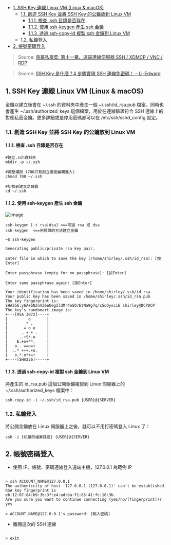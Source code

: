 - [1. SSH Key 連線 Linux VM (Linux \& macOS)](#1-ssh-key-連線-linux-vm-linux--macos)
  - [1.1. 創造 SSH Key 並將 SSH Key 的公鑰放到 Linux VM](#11-創造-ssh-key-並將-ssh-key-的公鑰放到-linux-vm)
    - [1.1.1. 檢查 .ssh 目錄是否存在](#111-檢查-ssh-目錄是否存在)
    - [1.1.2. 使用 ssh-keygen 產生 ssh 金鑰](#112-使用-ssh-keygen-產生-ssh-金鑰)
    - [1.1.3. 透過 ssh-copy-id 複製 ssh 金鑰到 Linux VM](#113-透過-ssh-copy-id-複製-ssh-金鑰到-linux-vm)
  - [1.2. 私鑰登入](#12-私鑰登入)
- [2. 帳號密碼登入](#2-帳號密碼登入)

> Source:
> [鳥哥私房菜: 第十一章、遠端連線伺服器 SSH / XDMCP / VNC / RDP](https://linux.vbird.org/linux_server/centos6/0310telnetssh.php#ssh_server)

> Source:
> [SSH Key 是什麼？4 步驟實現 SSH 連線免密碼！ – Li-Edward](https://liedward.com/create-ssh-keys/)

## 1. SSH Key 連線 Linux VM (Linux & macOS)

金鑰以建立後會在 ~/.ssh 的資料夾中產生一個 ~/.ssh/id_rsa.pub 檔案。同時也會產生 ~/.ssh/authorized_keys 這個檔案，用於在連線驗證符合 SSH 連線上的對應私密金鑰。更多詳細或是停用密碼都可以在 /etc/ssh/sshd_config 設定。

### 1.1. 創造 SSH Key 並將 SSH Key 的公鑰放到 Linux VM

#### 1.1.1. 檢查 .ssh 目錄是否存在

```
#建立.ssh資料夾
mkdir -p ~/.ssh

#調整權限 (700只有創立者能編輯進入)
chmod 700 ~/.ssh

#切換到建立之目錄
cd ~/.ssh
```

#### 1.1.2. 使用 ssh-keygen 產生 ssh 金鑰

![image](https://user-images.githubusercontent.com/20677913/203984403-b8114901-9201-42b8-ac6e-81775c4e2448.png)

```
ssh-keygen [-t rsa|dsa] <==可選 rsa 或 dsa
ssh-keygen  <==用預設的方法建立金鑰
```

```
~$ ssh-keygen

Generating public/private rsa key pair.

Enter file in which to save the key (/home/shirley/.ssh/id_rsa): [按Enter]

Enter passphrase (empty for no passphrase): [按Enter]

Enter same passphrase again: [按Enter]

Your identification has been saved in /home/shirley/.ssh/id_rsa
Your public key has been saved in /home/shirley/.ssh/id_rsa.pub
The key fingerprint is:
SHA256:y6A+bNJnVZ6eUegIldMr4eSO/EtNa9g7q/x5oOysciE shirley@DCPDCP
The key's randomart image is:
+---[RSA 3072]----+
|         o       |
|        * .      |
|       = o o     |
|      . + + .    |
|     ..+S*.o     |
|    E.+o+**.     |
|   o.. ==o=+     |
|  ..* +++.+o.    |
|   o.*.o*+=+     |
+----[SHA256]-----+

```

#### 1.1.3. 透過 ssh-copy-id 複製 ssh 金鑰到 Linux VM

將產生的 id_rsa.pub 這個公開金鑰複製到 Linux 伺服器上的 ~/.ssh/authorized_keys 檔案中：

```
ssh-copy-id -i ~/.ssh/id_rsa.pub {USER}@{SERVER}
```

### 1.2. 私鑰登入

將公開金鑰放在 Linux 伺服器上之後，就可以不用打密碼登入 Linux 了：

```
ssh -i {私鑰的檔案路徑} {USER}@{SERVER}

```

## 2. 帳號密碼登入

- 使用 IP、帳號、密碼連線登入遠端主機，127.0.0.1 為範例 IP

```

> ssh ACCOUNT_NAME@127.0.0.1
The authenticity of host '127.0.0.1 (127.0.0.1)' can't be established.
RSA key fingerprint is eb:12:07:84:b9:3b:3f:e4:ad:ba:f1:85:41:fc:18:3b.
Are you sure you want to continue connecting (yes/no/[fingerprint])? yes

> ACCOUNT_NAME@127.0.0.1's password: [輸入密碼]

```

- 離開這次的 SSH 連線

```

> exit

```
